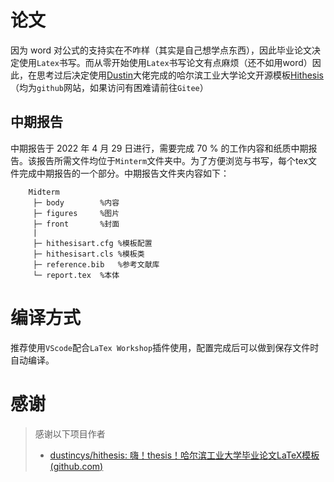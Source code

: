 # 论文

因为 word 对公式的支持实在不咋样（其实是自己想学点东西），因此毕业论文决定使用`Latex`书写。而从零开始使用`Latex`书写论文有点麻烦（还不如用word）因此，在思考过后决定使用[Dustin](https://github.com/dustincys)大佬完成的哈尔滨工业大学论文开源模板[Hithesis](https://github.com/dustincys/hithesis)（均为`github`网站，如果访问有困难请前往`Gitee`）

## 中期报告

中期报告于 2022 年 4 月 29 日进行，需要完成 70 % 的工作内容和纸质中期报告。该报告所需文件均位于`Minterm`文件夹中。为了方便浏览与书写，每个tex文件完成中期报告的一个部分。中期报告文件夹内容如下：

		Midterm
		 ├─ body		%内容
		 ├─ figures		%图片
		 ├─ front		%封面
		 |
		 ├─ hithesisart.cfg	%模板配置
		 ├─ hithesisart.cls	%模板类
		 ├─ reference.bib	%参考文献库
		 └─ report.tex	%本体

# 编译方式

推荐使用`VScode`配合`LaTex Workshop`插件使用，配置完成后可以做到保存文件时自动编译。

# 感谢

> 感谢以下项目作者
>
> - [dustincys/hithesis: 嗨！thesis！哈尔滨工业大学毕业论文LaTeX模板 (github.com)](https://github.com/dustincys/hithesis)
